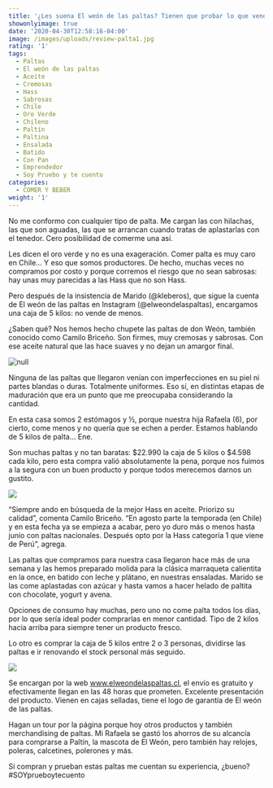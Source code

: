 ```yaml
---
title: '¿Les suena El weón de las paltas? Tienen que probar lo que vende '
showonlyimage: true
date: '2020-04-30T12:58:16-04:00'
image: /images/uploads/review-palta1.jpg
rating: '1'
tags:
  - Paltas
  - El weón de las paltas
  - Aceite
  - Cremosas
  - Hass
  - Sabrosas
  - Chile
  - Oro Verde
  - Chileno
  - Paltín
  - Paltina
  - Ensalada
  - Batido
  - Con Pan
  - Emprendedor
  - Soy Pruebo y te cuento
categories:
  - COMER Y BEBER
weight: '1'
---
```

No me conformo con cualquier tipo de palta. Me cargan las con hilachas, las que son aguadas, las que se arrancan cuando tratas de aplastarlas con el tenedor. Cero posibilidad de comerme una así.

<!--more-->

Les dicen el oro verde y no es una exageración. Comer palta es muy caro en Chile… Y eso que somos productores. De hecho, muchas veces no compramos por costo y porque corremos el riesgo que no sean sabrosas: hay unas muy parecidas a las Hass que no son Hass.

Pero después de la insistencia de Marido (@kleberos), que sigue la cuenta de El weón de las paltas en Instagram (@elweondelaspaltas), encargamos una caja de 5 kilos: no vende de menos.

¿Saben qué? Nos hemos hecho chupete las paltas de don Weón, también conocido como Camilo Briceño. Son firmes, muy cremosas y sabrosas. Con ese aceite natural que las hace suaves y no dejan un amargor final.

![null](/images/uploads/review-paltas-camilo2.jpg)

Ninguna de las paltas que llegaron venían con imperfecciones en su piel ni partes blandas o duras. Totalmente uniformes. Eso sí, en distintas etapas de maduración que era un punto que me preocupaba considerando la cantidad.

En esta casa somos 2 estómagos y ½, porque nuestra hija Rafaela (6), por cierto, come menos y no quería que se echen a perder. Estamos hablando de 5 kilos de palta… Ene.

Son muchas paltas y no tan baratas: $22.990 la caja de 5 kilos o $4.598 cada kilo, pero esta compra valió absolutamente la pena, porque nos fuimos a la segura con un buen producto y porque todos merecemos darnos un gustito.

![](/images/uploads/review-palta-3.jpg)

“Siempre ando en búsqueda de la mejor Hass en aceite. Priorizo su calidad”, comenta Camilo Briceño. “En agosto parte la temporada (en Chile) y en esta fecha ya se empieza a acabar, pero yo duro más o menos hasta junio con paltas nacionales. Después opto por la Hass categoría 1 que viene de Perú”, agrega.

Las paltas que compramos para nuestra casa llegaron hace más de una semana y las hemos preparado molida para la clásica marraqueta calientita en la once, en batido con leche y plátano, en nuestras ensaladas. Marido se las come aplastadas con azúcar y hasta vamos a hacer helado de paltita con chocolate, yogurt y avena.

Opciones de consumo hay muchas, pero uno no come palta todos los días, por lo que sería ideal poder comprarlas en menor cantidad. Tipo de 2 kilos hacia arriba para siempre tener un producto fresco. 

Lo otro es comprar la caja de 5 kilos entre 2 o 3 personas, dividirse las paltas e ir renovando el stock personal más seguido. 

![](/images/uploads/review-palta-4.jpg)

Se encargan por la web www.elweondelaspaltas.cl, el envío es gratuito y efectivamente llegan en las 48 horas que prometen. Excelente presentación del producto. Vienen en cajas selladas, tiene el logo de garantía de El weón de las paltas.

Hagan un tour por la página porque hoy otros productos y también merchandising de paltas. Mi Rafaela se gastó los ahorros de su alcancía para comprarse a Paltín, la mascota de El Weón, pero también hay relojes, poleras, calcetines, polerones y más. 

Si compran y prueban estas paltas me cuentan su experiencia, ¿bueno? #SOYprueboytecuento
